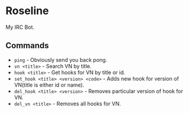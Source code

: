 # Roseline

My IRC Bot.

## Commands

* `ping` - Obviously send you back pong.
* `vn <title>` - Search VN by title.
* `hook <title>` - Get hooks for VN by title or id.
* `set_hook <title> <version> <code>` - Adds new hook for version of VN(title is either id or name).
* `del_hook <title> <version>` - Removes particular version of hook for VN.
* `del_vn <title>` - Removes all hooks for VN.
